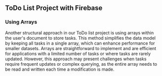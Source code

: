 ## ToDo List Project with Firebase

### Using Arrays

Another structural approach in our ToDo list project is using arrays within the user's document to store tasks. This method simplifies the data model by keeping all tasks in a single array, which can enhance performance for smaller datasets. Arrays are straightforward to implement and are efficient for applications with a limited number of tasks or where tasks are rarely updated. However, this approach may present challenges when tasks require frequent updates or complex querying, as the entire array needs to be read and written each time a modification is made.
